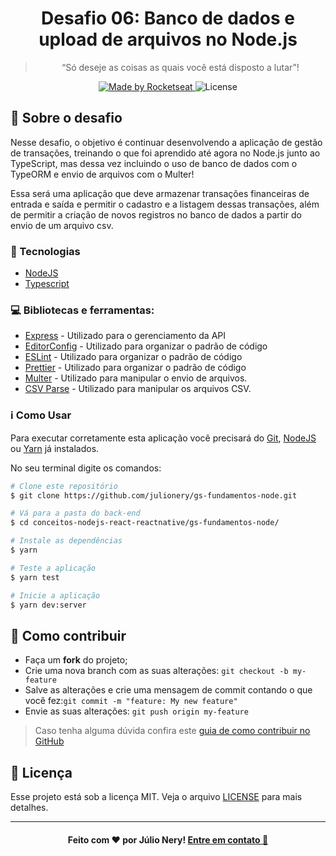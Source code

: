 <h1 align="center">
  Desafio 06: Banco de dados e upload de arquivos no Node.js
</h1>

<blockquote align="center">“Só deseje as coisas as quais você está disposto a lutar”!</blockquote>

<p align="center">
  <a href="https://rocketseat.com.br">
    <img alt="Made by Rocketseat" src="https://img.shields.io/badge/made%20by-Rocketseat-%2304D361">
  </a>
  <img alt="License" src="https://img.shields.io/badge/license-MIT-%2304D361">
</p>

## :rocket: Sobre o desafio

Nesse desafio, o objetivo é continuar desenvolvendo a aplicação de gestão de transações, treinando o que foi aprendido até agora no Node.js junto ao TypeScript, mas dessa vez incluindo o uso de banco de dados com o TypeORM e envio de arquivos com o Multer!

Essa será uma aplicação que deve armazenar transações financeiras de entrada e saída e permitir o cadastro e a listagem dessas transações, além de permitir a criação de novos registros no banco de dados a partir do envio de um arquivo csv.


### :rocket: Tecnologias
- [NodeJS](https://nodejs.org/en/)
- [Typescript](https://www.typescriptlang.org/)

### :computer: Bibliotecas e ferramentas:
- [Express](https://expressjs.com/) - Utilizado para o gerenciamento da API
- [EditorConfig](https://editorconfig.org/) - Utilizado para organizar o padrão de código
- [ESLint](https://eslint.org/) - Utilizado para organizar o padrão de código
- [Prettier](https://prettier.io/) - Utilizado para organizar o padrão de código
- [Multer](https://github.com/expressjs/multer) - Utilizado para manipular o envio de arquivos.
- [CSV Parse](https://csv.js.org/parse/) - Utilizado para manipular os arquivos CSV.

### :information_source: Como Usar

Para executar corretamente esta aplicação você precisará do [Git](https://git-scm.com), [NodeJS](https://nodejs.org/en/) ou [Yarn](https://yarnpkg.com/) já instalados.

No seu terminal digite os comandos:

```bash
# Clone este repositório
$ git clone https://github.com/julionery/gs-fundamentos-node.git

# Vá para a pasta do back-end
$ cd conceitos-nodejs-react-reactnative/gs-fundamentos-node/

# Instale as dependências
$ yarn

# Teste a aplicação
$ yarn test

# Inicie a aplicação
$ yarn dev:server


```

## :link: Como contribuir

- Faça um **fork** do projeto;
- Crie uma nova branch com as suas alterações: `git checkout -b my-feature`
- Salve as alterações e crie uma mensagem de commit contando o que você fez:`git commit -m "feature: My new feature"`
- Envie as suas alterações: `git push origin my-feature`

> Caso tenha alguma dúvida confira este [guia de como contribuir no GitHub](https://github.com/firstcontributions/first-contributions)

## :memo: Licença
Esse projeto está sob a licença MIT. Veja o arquivo [LICENSE](LICENSE) para mais detalhes.

---

<h4 align="center">
    Feito com ❤ por Júlio Nery!
    <a href="https://www.linkedin.com/in/julio-nery/" target="_blank">Entre em contato 👋 </a>
</h4>
